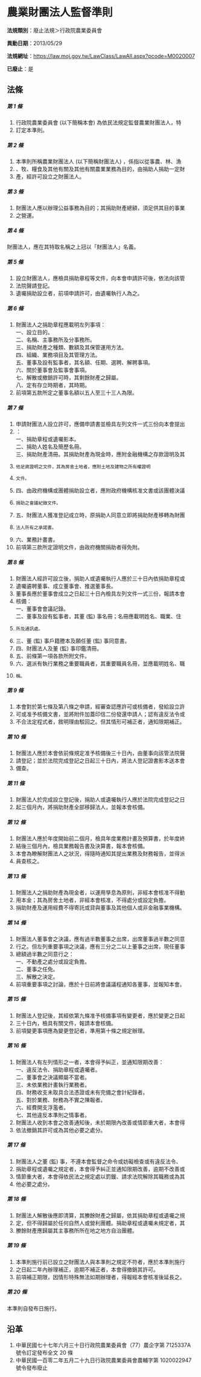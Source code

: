 # 農業財團法人監督準則

**法規類別**：廢止法規＞行政院農業委員會

**異動日期**：2013/05/29  

**法規網址**：https://law.moj.gov.tw/LawClass/LawAll.aspx?pcode=M0020007

**已廢止**：是



## 法條
##### 第 1 條
1. 行政院農業委員會 (以下簡稱本會) 為依民法規定監督農業財團法人，特
1. 訂定本準則。

##### 第 2 條
1. 本準則所稱農業財團法人 (以下簡稱財團法人) ，係指以從事農、林、漁
1. 、牧、糧食及其他有關及其他有關農業業務為目的，由捐助人捐助一定財
1. 產，經許可設立之財團法人。

##### 第 3 條
1. 財團法人應以辦理公益事務為目的；其捐助財產總額，須足供其目的事業
1. 之營運。

##### 第 4 條
財團法人，應在其特取名稱之上冠以「財團法人」名義。

##### 第 5 條
1. 設立財團法人，應檢具捐助章程等文件，向本會申請許可後，依法向該管
1. 法院聲請登記。
1. 遺囑捐助設立者，前項申請許可，由遺囑執行人為之。

##### 第 6 條
1. 財團法人之捐助章程應載明左列事項：  
一、設立目的。  
二、名稱、主事務所及分事務所。  
三、捐助財產之種類、數額及其保管運用方法。  
四、組織、業務項目及其管理方法。  
五、董事及設有監事者，其名額、任期、選聘、解聘事項。  
六、關於董事會及監事會事項。  
七、解散或撤銷許可時，其剩餘財產之歸屬。  
八、定有存立時期者，其時期。
1. 前項第五款所定之董事名額以五人至三十三人為限。

##### 第 7 條
1. 申請財團法人設立許可，應備申請書並檢具左列文件一式三份向本會提出
1. ：  
一、捐助章程或遺囑影本。  
二、捐助人姓名及簡歷名冊。  
三、捐助財產清冊。其捐助財產為現金時，應附金融機構之存款證明及其
1.     他足資證明之文件，其為房舍土地者，應附土地及建物之所有權證明
1.     文件。
1. 四、由政府機構或團體捐助設立者，應附政府機構核准文書或該團體決議
1.     捐助之會議紀錄文件。
1. 五、財團法人獲准登記成立時，原捐助人同意立即將捐助財產移轉為財團
1.     法人所有之承諾書。
1. 六、業務計畫書。
1. 前項第三款所定證明文件，由政府機關捐助者得免附。

##### 第 8 條
1. 財團法人經許可設立後，捐助人或遺囑執行人應於三十日內依捐助章程或
1. 遺囑遴聘董事、成立董事會、推選董事長。
1. 董事長應於董事會成立之日起三十日內檢具左列文件一式三份，報請本會
1. 核備：  
一、董事會會議記錄。  
二、董事及設有監事者，其董 (監) 事名冊；名冊應載明姓名、職業、住
1.     所及通訊處。
1. 三、董 (監) 事戶籍謄本及願任董 (監) 事同意書。
1. 四、財團法人及董 (監) 事印鑑清冊。
1. 五、前條第一項各款所附文件。
1. 六、選派有執行業務之重要職員者，其重要職員名冊，並應載明姓名、職
1.     稱。

##### 第 9 條
1. 本會對於第七條及第八條之申請，經審查認應許可或核備者，發給設立許
1. 可或准予核備文書，並將附件加蓋印信二份發還申請人；認有違反法令或
1. 不合法定程式者，敘明理由駁回之。但其情形可補正者，通知限期補正。

##### 第 10 條
1. 財團法人應於本會依前條規定准予核備後三十日內，由董事向該管法院聲
1. 請登記；並於法院完成登記之日起三十日內，將法人登記證書影本送本會
1. 備查。

##### 第 11 條
1. 財團法人於完成設立登記後，捐助人或遺囑執行人應於法院完成登記之日
1. 起三個月內，將捐助財產全部移歸法人，並報本會核備。

##### 第 12 條
1. 財團法人應於年度開始前二個月，檢具年度業務計畫及預算書，於年度終
1. 結後三個月內，檢具業務報告書及決算書，報本會核備。
1. 本會為瞭解財團法人之狀況，得隨時通知其提出業務及財務報告，並得派
1. 員查核之。

##### 第 13 條
1. 財團法人之捐助財產為現金者，以運用孳息為原則，非經本會核准不得動
1. 用本金；其為房舍土地者，非經本會核准，不得處分或設定負擔。
1. 捐助財產及運用經費不得寄託或貸與董事及其他個人或非金融事業機構。

##### 第 14 條
1. 財團法人董事會之決議，應有過半數董事之出席，出席董事過半數之同意
1. 行之。但左列重要事項之決議，應有三分之二以上董事之出席，現任董事
1. 總額過半數之同意行之：  
一、不動產之處分或設定負擔。  
二、董事之任免。  
三、解散之決定。
1. 前項重要事項之討論，應於十日前將會議議程通知各董事，並報知本會。

##### 第 15 條
1. 財團法人登記後，其經依第九條准予核備事項有變更者，應於變更之日起
1. 三十日內，檢具有關文件，報請本會核備。
1. 前項變更事項應為變更登記者，準用第十條之規定辦理。

##### 第 16 條
1. 財團法人有左列情形之一者，本會得予糾正，並通知限期改善：  
一、違反法令、捐助章程或遺囑者。  
二、董事會之決議顯屬不當者。  
三、未依業務計畫執行業務者。  
四、財務收支未取具合法憑證或未有完備之會計紀錄者。  
五、對於業務、財務為不實之陳報者。  
六、經費開支浮濫者。  
七、其他違反本準則之情事者。
1. 財團法人收到本會之改善通知後，未於期限內改善或情節重大者，本會得
1. 依法撤銷其許可或為其他必要之處分。

##### 第 17 條
1. 財團法人之董 (監) 事，不遵本會監督之命令或妨礙檢查或有違反法令、
1. 捐助章程或遺囑之規定者，本會得予糾正並通知限期改善，逾期不改善或
1. 情節重大者，本會得依民法之規定處以罰鍰、請求法院解除其職務或為其
1. 他必要之處分。

##### 第 18 條
1. 財團法人解散後應即清算，其賸餘財產之歸屬，依其捐助章程或遺囑之規
1. 定，但不得歸屬於任何自然人或營利團體。捐助章程或遺囑未規定者，其
1. 賸餘財產應歸屬其主事務所所在地之地方自治團體。

##### 第 19 條
1. 本準則施行前已設立之財團法人與本準則之規定不符者，應於本準則施行
1. 之日起二年內辦理補正，逾期不補正者，本會得撤銷其許可。
1. 前項補正期限，因情形特殊無法如期辦理者，得報經本會核准後延長之。

##### 第 20 條
本準則自發布日施行。

## 沿革
1. 中華民國七十七年六月三十日行政院農業委員會（77）農企字第 7125337A 號令訂定發布全文 20 條
1. 中華民國一百零二年五月二十九日行政院農業委員會農輔字第 1020022947 號令發布廢止
